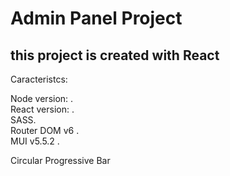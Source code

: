 # Admin Panel Project
## this project is created with React

Caracteristcs:

Node version:   .<br>
React version:   .<br>
SASS.<br>
Router DOM v6 .<br>
MUI  v5.5.2 .<br>

Circular Progressive Bar<br>
